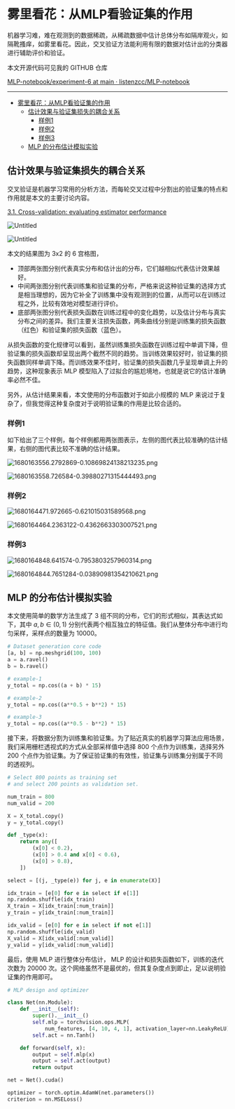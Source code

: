 # 雾里看花：从MLP看验证集的作用

机器学习难，难在观测到的数据稀疏，从稀疏数据中估计总体分布如隔岸观火，如隔靴搔痒，如雾里看花。因此，交叉验证方法能利用有限的数据对估计出的分类器进行辅助评价和验证。

本文开源代码可见我的 GITHUB 仓库

[MLP-notebook/experiment-6 at main · listenzcc/MLP-notebook](https://github.com/listenzcc/MLP-notebook/tree/main/experiment-6)

---
- [雾里看花：从MLP看验证集的作用](#雾里看花从mlp看验证集的作用)
  - [估计效果与验证集损失的耦合关系](#估计效果与验证集损失的耦合关系)
    - [样例1](#样例1)
    - [样例2](#样例2)
    - [样例3](#样例3)
  - [MLP 的分布估计模拟实验](#mlp-的分布估计模拟实验)


## 估计效果与验证集损失的耦合关系

交叉验证是机器学习常用的分析方法，而每轮交叉过程中分割出的验证集的特点和作用就是本文的主要讨论内容。

[3.1. Cross-validation: evaluating estimator performance](https://scikit-learn.org/stable/modules/cross_validation.html)

![Untitled](%E9%9B%BE%E9%87%8C%E7%9C%8B%E8%8A%B1%EF%BC%9A%E4%BB%8EMLP%E7%9C%8B%E9%AA%8C%E8%AF%81%E9%9B%86%E7%9A%84%E4%BD%9C%E7%94%A8%2042e356e7ad0544c39f417d842aee5f36/Untitled.png)

![Untitled](%E9%9B%BE%E9%87%8C%E7%9C%8B%E8%8A%B1%EF%BC%9A%E4%BB%8EMLP%E7%9C%8B%E9%AA%8C%E8%AF%81%E9%9B%86%E7%9A%84%E4%BD%9C%E7%94%A8%2042e356e7ad0544c39f417d842aee5f36/Untitled%201.png)

本文的结果图为 3x2 的 6 宫格图，

- 顶部两张图分别代表真实分布和估计出的分布，它们越相似代表估计效果越好。
- 中间两张图分别代表训练集和验证集的分布，严格来说这种验证集的选择方式是相当理想的，因为它补全了训练集中没有观测到的位置，从而可以在训练过程之外，比较有效地对模型进行评价。
- 底部两张图分别代表损失函数在训练过程中的变化趋势，以及估计分布与真实分布之间的差异。我们主要关注损失函数，两条曲线分别是训练集的损失函数（红色）和验证集的损失函数（蓝色）。

从损失函数的变化规律可以看到，虽然训练集损失函数在训练过程中单调下降，但验证集的损失函数却呈现出两个截然不同的趋势。当训练效果较好时，验证集的损失函数同样单调下降。而训练效果不佳时，验证集的损失函数几乎呈现单调上升的趋势，这种现象表示 MLP 模型陷入了过拟合的尴尬境地，也就是说它的估计准确率必然不佳。

另外，从估计结果来看，本文使用的分布函数对于如此小规模的 MLP 来说过于复杂了，但我觉得这种复杂度对于说明验证集的作用是比较合适的。

### 样例1

如下给出了三个样例，每个样例都用两张图表示，左侧的图代表比较准确的估计结果，右侧的图代表比较不准确的估计结果。

![1680163556.2792869-0.10869824138213235.png](%E9%9B%BE%E9%87%8C%E7%9C%8B%E8%8A%B1%EF%BC%9A%E4%BB%8EMLP%E7%9C%8B%E9%AA%8C%E8%AF%81%E9%9B%86%E7%9A%84%E4%BD%9C%E7%94%A8%2042e356e7ad0544c39f417d842aee5f36/1680163556.2792869-0.10869824138213235.png)

![1680163558.726584-0.39880271315444493.png](%E9%9B%BE%E9%87%8C%E7%9C%8B%E8%8A%B1%EF%BC%9A%E4%BB%8EMLP%E7%9C%8B%E9%AA%8C%E8%AF%81%E9%9B%86%E7%9A%84%E4%BD%9C%E7%94%A8%2042e356e7ad0544c39f417d842aee5f36/1680163558.726584-0.39880271315444493.png)

### 样例2

![1680164471.972665-0.621015031589568.png](%E9%9B%BE%E9%87%8C%E7%9C%8B%E8%8A%B1%EF%BC%9A%E4%BB%8EMLP%E7%9C%8B%E9%AA%8C%E8%AF%81%E9%9B%86%E7%9A%84%E4%BD%9C%E7%94%A8%2042e356e7ad0544c39f417d842aee5f36/1680164471.972665-0.621015031589568.png)

![1680164464.2363122-0.4362663303007521.png](%E9%9B%BE%E9%87%8C%E7%9C%8B%E8%8A%B1%EF%BC%9A%E4%BB%8EMLP%E7%9C%8B%E9%AA%8C%E8%AF%81%E9%9B%86%E7%9A%84%E4%BD%9C%E7%94%A8%2042e356e7ad0544c39f417d842aee5f36/1680164464.2363122-0.4362663303007521.png)

### 样例3

![1680164848.641574-0.7953803257960314.png](%E9%9B%BE%E9%87%8C%E7%9C%8B%E8%8A%B1%EF%BC%9A%E4%BB%8EMLP%E7%9C%8B%E9%AA%8C%E8%AF%81%E9%9B%86%E7%9A%84%E4%BD%9C%E7%94%A8%2042e356e7ad0544c39f417d842aee5f36/1680164848.641574-0.7953803257960314.png)

![1680164844.7651284-0.03890981354210621.png](%E9%9B%BE%E9%87%8C%E7%9C%8B%E8%8A%B1%EF%BC%9A%E4%BB%8EMLP%E7%9C%8B%E9%AA%8C%E8%AF%81%E9%9B%86%E7%9A%84%E4%BD%9C%E7%94%A8%2042e356e7ad0544c39f417d842aee5f36/1680164844.7651284-0.03890981354210621.png)

## MLP 的分布估计模拟实验

本文使用简单的数学方法生成了 3 组不同的分布，它们的形式相似，其表达式如下，其中 $a, b \in (0, 1)$ 分别代表两个相互独立的特征值。我们从整体分布中进行均匀采样，采样点的数量为 10000。

```python
# Dataset generation core code
[a, b] = np.meshgrid(100, 100)
a = a.ravel()
b = b.ravel()

# example-1
y_total = np.cos((a + b) * 15)

# example-2
y_total = np.cos((a**0.5 + b**2) * 15)

# example-3
y_total = np.cos((a**0.5 - b**2) * 15)
```

接下来，将数据分割为训练集和验证集。为了贴近真实的机器学习算法应用场景，我们采用栅栏透视式的方式从全部采样值中选择 800 个点作为训练集，选择另外 200 个点作为验证集。为了保证验证集的有效性，验证集与训练集分别属于不同的透视列。

```python
# Select 800 points as training set
# and select 200 points as validation set.

num_train = 800
num_valid = 200

X = X_total.copy()
y = y_total.copy()

def _type(x):
    return any([
        (x[0] < 0.2),
        (x[0] > 0.4 and x[0] < 0.6),
        (x[0] > 0.8),
    ])

select = [(j, _type(e)) for j, e in enumerate(X)]

idx_train = [e[0] for e in select if e[1]]
np.random.shuffle(idx_train)
X_train = X[idx_train[:num_train]]
y_train = y[idx_train[:num_train]]

idx_valid = [e[0] for e in select if not e[1]]
np.random.shuffle(idx_valid)
X_valid = X[idx_valid[:num_valid]]
y_valid = y[idx_valid[:num_valid]]
```

最后，使用 MLP 进行整体分布估计， MLP 的设计和损失函数如下，训练的迭代次数为 20000 次。这个网络虽然不是最优的，但其复杂度点到即止，足以说明验证集的作用即可。

```python
# MLP design and optimizer

class Net(nn.Module):
    def __init__(self):
        super().__init__()
        self.mlp = torchvision.ops.MLP(
            num_features, [4, 10, 4, 1], activation_layer=nn.LeakyReLU)
        self.act = nn.Tanh()

    def forward(self, x):
        output = self.mlp(x)
        output = self.act(output)
        return output

net = Net().cuda()

optimizer = torch.optim.AdamW(net.parameters())
criterion = nn.MSELoss()
```